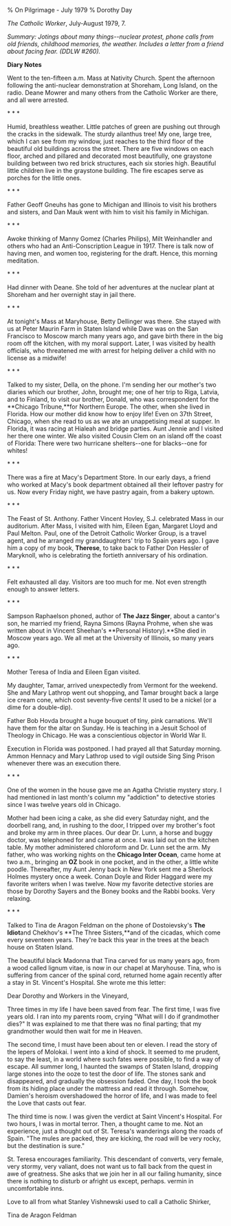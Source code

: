 % On Pilgrimage - July 1979
% Dorothy Day

*The Catholic Worker*, July-August 1979, 7.

*Summary: Jotings about many things--nuclear protest, phone calls from
old friends, childhood memories, the weather. Includes a letter from a
friend about facing fear. (DDLW \#260).*

**Diary Notes**

Went to the ten-fifteen a.m. Mass at Nativity Church. Spent the
afternoon following the anti-nuclear demonstration at Shoreham, Long
Island, on the radio. Deane Mowrer and many others from the Catholic
Worker are there, and all were arrested.

\* \* \*

Humid, breathless weather. Little patches of green are pushing out
through the cracks in the sidewalk. The sturdy ailanthus tree! My one,
large tree, which I can see from my window, just reaches to the third
floor of the beautiful old buildings across the street. There are five
windows on each floor, arched and pillared and decorated most
beautifully, one graystone building between two red brick structures,
each six stories high. Beautiful little children live in the graystone
building. The fire escapes serve as porches for the little ones.

\* \* \*

Father Geoff Gneuhs has gone to Michigan and Illinois to visit his
brothers and sisters, and Dan Mauk went with him to visit his family in
Michigan.

\* \* \*

Awoke thinking of Manny Gomez (Charles Philips), Milt Weinhandler and
others who had an Anti-Conscription League in 1917. There is talk now of
having men, and women too, registering for the draft. Hence, this
morning meditation.

\* \* \*

Had dinner with Deane. She told of her adventures at the nuclear plant
at Shoreham and her overnight stay in jail there.

\* \* \*

At tonight's Mass at Maryhouse, Betty Dellinger was there. She stayed
with us at Peter Maurin Farm in Staten Island while Dave was on the San
Francisco to Moscow march many years ago, and gave birth there in the
big room off the kitchen, with my moral support. Later, I was visited by
health officials, who threatened me with arrest for helping deliver a
child with no license as a midwife!

\* \* \*

Talked to my sister, Della, on the phone. I'm sending her our mother's
two diaries which our brother, John, brought me; one of her trip to
Riga, Latvia, and to Finland, to visit our brother, Donald, who was
correspondent for the **Chicago Tribune,**for Northern Europe. The
other, when she lived in Florida. How our mother did know how to enjoy
life! Even on 37th Street, Chicago, when she read to us as we ate an
unappetising meal at supper. In Florida, it was racing at Hialeah and
bridge parties. Aunt Jennie and I visited her there one winter. We also
visited Cousin Clem on an island off the coast of Florida: There were
two hurricane shelters--one for blacks--one for whites!

\* \* \*

There was a fire at Macy's Department Store. In our early days, a friend
who worked at Macy's book department obtained all their leftover pastry
for us. Now every Friday night, we have pastry again, from a bakery
uptown.

\* \* \*

The Feast of St. Anthony. Father Vincent Hovley, S.J. celebrated Mass in
our auditorium. After Mass, I visited with him, Eileen Egan, Margaret
Lloyd and Paul Melton. Paul, one of the Detroit Catholic Worker Group,
is a travel agent, and he arranged my granddaughters' trip to Spain
years ago. I gave him a copy of my book, **Therese**, to take back to
Father Don Hessler of Maryknoll, who is celebrating the fortieth
anniversary of his ordination.

\* \* \*

Felt exhausted all day. Visitors are too much for me. Not even strength
enough to answer letters.

\* \* \*

Sampson Raphaelson phoned, author of **The Jazz Singer**, about a
cantor's son, he married my friend, Rayna Simons (Rayna Prohme, when she
was written about in Vincent Sheehan's **Personal History).**She died in
Moscow years ago. We all met at the University of Illinois, so many
years ago.

\* \* \*

Mother Teresa of India and Eileen Egan visited.

My daughter, Tamar, arrived unexpectedly from Vermont for the weekend.
She and Mary Lathrop went out shopping, and Tamar brought back a large
ice cream cone, which cost seventy-five cents! It used to be a nickel
(or a dime for a double-dip).

Father Bob Hovda brought a huge bouquet of tiny, pink carnations. We'll
have them for the altar on Sunday. He is teaching in a Jesuit School of
Theology in Chicago. He was a conscientious objector in World War Il.

Execution in Florida was postponed. I had prayed all that Saturday
morning. Ammon Hennacy and Mary Lathrop used to vigil outside Sing Sing
Prison whenever there was an execution there.

\* \* \*

One of the women in the house gave me an Agatha Christie mystery story.
I had mentioned in last month's column my "addiction" to detective
stories since I was twelve years old in Chicago.

Mother had been icing a cake, as she did every Saturday night, and the
doorbell rang, and, in rushing to the door, I tripped over my brother's
foot and broke my arm in three places. Our dear Dr. Lunn, a horse and
buggy doctor, was telephoned for and came at once. I was laid out on the
kitchen table. My mother administered chloroform and Dr. Lunn set the
arm. My father, who was working nights on the **Chicago Inter Ocean**,
came home at two a.m., bringing an **OZ** book in one pocket, and in the
other, a little white poodle. Thereafter, my Aunt Jenny back in New York
sent me a Sherlock Holmes mystery once a week. Conan Doyle and Rider
Haggard were my favorite writers when I was twelve. Now my favorite
detective stories are those by Dorothy Sayers and the Boney books and
the Rabbi books. Very relaxing.

\* \* \*

Talked to Tina de Aragon Feldman on the phone of Dostoievsky's **The
Idiot**and Chekhov's **The Three Sisters,**and of the cicadas, which
come every seventeen years. They're back this year in the trees at the
beach house on Staten Island.

The beautiful black Madonna that Tina carved for us many years ago, from
a wood called lignum vitae, is now in our chapel at Maryhouse. Tina, who
is suffering from cancer of the spinal cord, returned home again
recently after a stay in St. Vincent's Hospital. She wrote me this
letter:

Dear Dorothy and Workers in the Vineyard,

Three times in my life I have been saved from fear. The first time, I
was five years old. I ran into my parents room, crying "What will I do
if grandmother dies?" It was explained to me that there was no final
parting; that my grandmother would then wait for me in Heaven.

The second time, I must have been about ten or eleven. I read the story
of the lepers of Molokai. I went into a kind of shock. It seemed to me
prudent, to say the least, in a world where such fates were possible, to
find a way of escape. All summer long, I haunted the swamps of Staten
Island, dropping large stones into the ooze to test the door of life.
The stones sank and disappeared, and gradually the obsession faded. One
day, I took the book from its hiding place under the mattress and read
it through. Somehow, Damien's heroism overshadowed the horror of life,
and I was made to feel the Love that casts out fear.

The third time is now. I was given the verdict at Saint Vincent's
Hospital. For two hours, I was in mortal terror. Then, a thought came to
me. Not an experience, just a thought out of St. Teresa's wanderings
along the roads of Spain. "The mules are packed, they are kicking, the
road will be very rocky, but the destination is sure."

St. Teresa encourages familiarity. This descendant of converts, very
female, very stormy, very valiant, does not want us to fall back from
the quest in awe of greatness. She asks that we join her in all our
failing humanity, since there is nothing to disturb or afright us
except, perhaps. vermin in uncomfortable inns.

Love to all from what Stanley Vishnewski used to call a Catholic
Shirker,

Tina de Aragon Feldman
